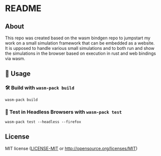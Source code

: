 # README

## About

This repo was created based on the wasm bindgen repo to jumpstart my work on a small simulation framework that can be embedded as a website. 
It is upposed to handle various small simulations and to both run and show the simulations in the browser based on execution in rust and web bindings via wasm. 

## 🚴 Usage

### 🛠️ Build with `wasm-pack build`

```
wasm-pack build
```

### 🔬 Test in Headless Browsers with `wasm-pack test`

```
wasm-pack test --headless --firefox
```

## License

MIT license ([LICENSE-MIT](LICENSE-MIT) or http://opensource.org/licenses/MIT)
